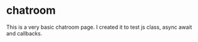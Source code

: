 # chatroom
This is a very basic chatroom page. I created it to test js class, async await and callbacks.
